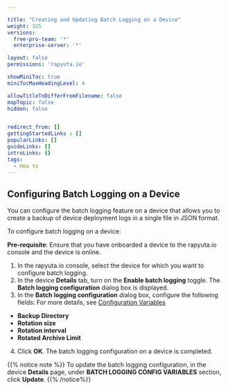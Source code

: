 ```yaml
---

title: "Creating and Updating Batch Logging on a Device"
weight: 325
versions:
  free-pro-team: '*'
  enterprise-server: '*'

layout: false
permissions: 'rapyuta.io'

showMiniToc: true
miniTocMaxHeadingLevel: 4

allowTitleToDifferFromFilename: false
mapTopic: false
hidden: false


redirect_from: []
gettingStartedLinks : []
popularLinks: []
guideLinks: []
introLinks: {}
tags:
  - How to
---
```


## Configuring Batch Logging on a Device

You can configure the batch logging feature on a device that allows you to create a backup of device deployment logs in a single file in JSON format.

To configure batch logging on a device: </br>

**Pre-requisite**: Ensure that you have onboarded a device to the rapyuta.io console and the device is online.

1. In the rapyuta.io console, select the device for which you want to configure batch logging.
2. In the device **Details** tab, turn on the **Enable batch logging** toggle.
The **Batch logging configuration** dialog box is displayed.
3. In the **Batch logging configuration** dialog box, configure the following fields: For more details, see [Configuration Variables](/5_deep-dives/51_managing-devices/513_device-config-variables/#batch-logging-configuration)
* **Backup Directory**
* **Rotation size** 
* **Rotation interval**
* **Rotated Archive Limit**
4. Click **OK**. The batch logging configuration on a device is completed.

{{% notice note %}}
To update the batch logging configuration, in the device **Details** page, under **BATCH LOGGING CONFIG VARIABLES** section, click **Update**. 
{{% /notice%}}
